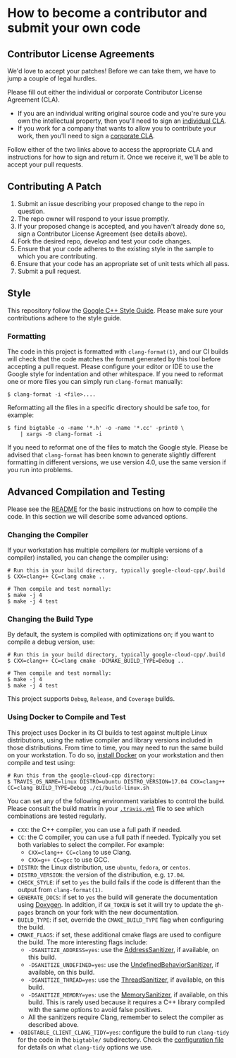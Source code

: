 # How to become a contributor and submit your own code

## Contributor License Agreements

We'd love to accept your patches! Before we can take them, we
have to jump a couple of legal hurdles.

Please fill out either the individual or corporate Contributor License Agreement
(CLA).

  * If you are an individual writing original source code and you're sure you
    own the intellectual property, then you'll need to sign an
    [individual CLA](https://developers.google.com/open-source/cla/individual).
  * If you work for a company that wants to allow you to contribute your work,
    then you'll need to sign a
    [corporate CLA](https://developers.google.com/open-source/cla/corporate).

Follow either of the two links above to access the appropriate CLA and
instructions for how to sign and return it. Once we receive it, we'll be able to
accept your pull requests.

## Contributing A Patch

1. Submit an issue describing your proposed change to the repo in question.
1. The repo owner will respond to your issue promptly.
1. If your proposed change is accepted, and you haven't already done so, sign a
   Contributor License Agreement (see details above).
1. Fork the desired repo, develop and test your code changes.
1. Ensure that your code adheres to the existing style in the sample to which
   you are contributing.
1. Ensure that your code has an appropriate set of unit tests which all pass.
1. Submit a pull request.

## Style

This repository follow the [Google C++ Style Guide](
https://google.github.io/styleguide/cppguide.html).
Please make sure your contributions adhere to the style guide.

### Formatting

The code in this project is formatted with `clang-format(1)`, and our CI builds
will check that the code matches the format generated by this tool before
accepting a pull request. Please configure your editor or IDE to use the Google
style for indentation and other whitespace. If you need to reformat one or more
files you can simply run `clang-format` manually:

```console
$ clang-format -i <file>....
```

Reformatting all the files in a specific directory should be safe too, for 
example:

```console
$ find bigtable -o -name '*.h' -o -name '*.cc' -print0 \
    | xargs -0 clang-format -i
```

If you need to reformat one of the files to match the Google style.  Please be
advised that `clang-format` has been known to generate slightly different
formatting in different versions, we use version 4.0, use the same version if
you run into problems.

## Advanced Compilation and Testing

Please see the [README](README.md) for the basic instructions on how to compile
the code.  In this section we will describe some advanced options.

### Changing the Compiler

If your workstation has multiple compilers (or multiple versions of a compiler)
installed, you can change the compiler using:

```console
# Run this in your build directory, typically google-cloud-cpp/.build
$ CXX=clang++ CC=clang cmake ..

# Then compile and test normally:
$ make -j 4
$ make -j 4 test
```

### Changing the Build Type

By default, the system is compiled with optimizations on; if you want to compile
a debug version, use:

```console
# Run this in your build directory, typically google-cloud-cpp/.build
$ CXX=clang++ CC=clang cmake -DCMAKE_BUILD_TYPE=Debug ..

# Then compile and test normally:
$ make -j 4
$ make -j 4 test
```

This project supports `Debug`, `Release`, and `Coverage` builds.

### Using Docker to Compile and Test

This project uses Docker in its CI builds to test against multiple Linux
distributions, using the native compiler and library versions included in those
distributions.
From time to time, you may need to run the same build on your workstation.
To do so, [install Docker](https://docs.docker.com/engine/installation/)
on your workstation and then compile and test using:

```console
# Run this from the google-cloud-cpp directory:
$ TRAVIS_OS_NAME=linux DISTRO=ubuntu DISTRO_VERSION=17.04 CXX=clang++ CC=clang BUILD_TYPE=Debug ./ci/build-linux.sh
```

You can set any of the following environment variables to control the build.
Please consult the build matrix in your [`.travis.yml`](.travis.yml) file to see
which combinations are tested regularly.

 * `CXX`: the C++ compiler, you can use a full path if needed.
 * `CC`: the C compiler, you can use a full path if needed. Typically you
   set both variables to select the compiler. For example:
   * `CXX=clang++ CC=clang` to use Clang.
   * `CXX=g++ CC=gcc` to use GCC.
 * `DISTRO`: the Linux distribution, use `ubuntu`, `fedora`, or `centos`.
 * `DISTRO_VERSION`: the version of the distribution, e.g. `17.04`.
 * `CHECK_STYLE`: if set to `yes` the build fails if the code is different
   than the output from `clang-format(1)`.
 * `GENERATE_DOCS`: if set to `yes` the build will generate the documentation
   using [Doxygen](https://www.doxygen.org).  In addition, if `GH_TOKEN` is set
   it will try to update the `gh-pages` branch on your fork with the new
   documentation.
 * `BUILD_TYPE`: if set, override the `CMAKE_BUILD_TYPE` flag when configuring
   the build.
 * `CMAKE_FLAGS`: if set, these additional cmake flags are used to configure
   the build.  The more interesting flags include:
   * `-DSANITIZE_ADDRESS=yes`: use the
     [AddressSanitizer](https://clang.llvm.org/docs/AddressSanitizer.html),
     if available, on this build.
   * `-DSANITIZE_UNDEFINED=yes`: use the
     [UndefinedBehaviorSanitizer](https://clang.llvm.org/docs/UndefinedBehaviorSanitizer.html),
     if available, on this build.
   * `-DSANITIZE_THREAD=yes`: use the
     [ThreadSanitizer](https://clang.llvm.org/docs/ThreadSanitizer.html),
     if available, on this build.
   * `-DSANITIZE_MEMORY=yes`: use the
     [MemorySanitizer](https://clang.llvm.org/docs/MemorySanitizer.html),
     if available, on this build.
     This is rarely used because it requires a C++ library compiled with the
     same options to avoid false positives.
   * All the sanitizers require Clang, remember to select the compiler as
     described above.
 * `-DBIGTABLE_CLIENT_CLANG_TIDY=yes`: configure the build to run `clang-tidy`
   for the code in the `bigtable/` subdirectory.  Check the
   [configuration file](.clang-tidy) for details on what `clang-tidy` options
   we use.
